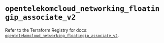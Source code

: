 # `opentelekomcloud_networking_floatingip_associate_v2`

Refer to the Terraform Registry for docs: [`opentelekomcloud_networking_floatingip_associate_v2`](https://registry.terraform.io/providers/opentelekomcloud/opentelekomcloud/1.36.44/docs/resources/networking_floatingip_associate_v2).

